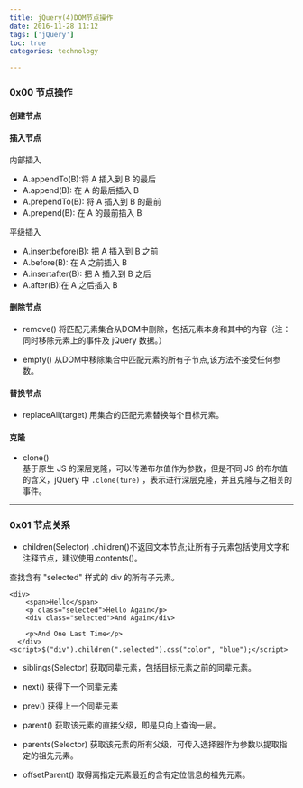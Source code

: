 ```yaml
---
title: jQuery(4)DOM节点操作   
date: 2016-11-28 11:12          
tags: ['jQuery']
toc: true
categories: technology

---
```

### 0x00 节点操作

#### 创建节点

#### 插入节点
内部插入
* A.appendTo(B):将 A 插入到 B 的最后
* A.append(B): 在 A 的最后插入 B
* A.prependTo(B): 将 A 插入到 B 的最前
* A.prepend(B): 在 A 的最前插入 B


平级插入
* A.insertbefore(B): 把 A 插入到 B 之前
* A.before(B): 在 A 之前插入 B 
* A.insertafter(B): 把 A 插入到 B 之后
* A.after(B):在 A 之后插入 B

#### 删除节点

* remove()
将匹配元素集合从DOM中删除，包括元素本身和其中的内容（注：同时移除元素上的事件及 jQuery 数据。）

* empty()
 从DOM中移除集合中匹配元素的所有子节点,该方法不接受任何参数。

#### 替换节点

* replaceAll(target)
用集合的匹配元素替换每个目标元素。

#### 克隆

* clone()  
基于原生 JS 的深层克隆，可以传递布尔值作为参数，但是不同 JS 的布尔值的含义，jQuery 中 `.clone(ture)` ，表示进行深层克隆，并且克隆与之相关的事件。


---
### 0x01 节点关系
* children(Selector)
.children()不返回文本节点;让所有子元素包括使用文字和注释节点，建议使用.contents()。

查找含有 "selected" 样式的 div 的所有子元素。

```
<div>
    <span>Hello</span>
    <p class="selected">Hello Again</p>
    <div class="selected">And Again</div>
 
    <p>And One Last Time</p>
  </div>
<script>$("div").children(".selected").css("color", "blue");</script>

```
* siblings(Selector)
获取同辈元素，包括目标元素之前的同辈元素。

* next() 
获得下一个同辈元素

* prev()
获得上一个同辈元素

* parent()
获取该元素的直接父级，即是只向上查询一层。

* parents(Selector)
获取该元素的所有父级，可传入选择器作为参数以提取指定的祖先元素。

* offsetParent()
取得离指定元素最近的含有定位信息的祖先元素。



